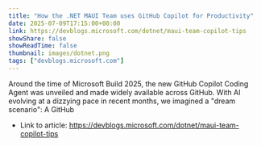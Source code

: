 ```yaml
---
title: "How the .NET MAUI Team uses GitHub Copilot for Productivity"
date: 2025-07-09T17:15:00+00:00
link: https://devblogs.microsoft.com/dotnet/maui-team-copilot-tips
showShare: false
showReadTime: false
thumbnail: images/dotnet.png
tags: ["devblogs.microsoft.com"]
---
```

Around the time of Microsoft Build 2025, the new GitHub Copilot Coding Agent was unveiled and made widely available across GitHub. With AI evolving at a dizzying pace in recent months, we imagined a "dream scenario": A GitHub

- Link to article: https://devblogs.microsoft.com/dotnet/maui-team-copilot-tips